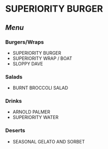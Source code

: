 <!DOCTYPE html>
<html>
  <head>
  </head>
  <body>
    <h1>SUPERIORITY BURGER</h1>
    <h2><i>Menu</i></h2>
    <h3>Burgers/Wraps</h3>
    	<ul>
    		<li>SUPERIORITY BURGER</li>
    		<li>SUPERIORITY WRAP / BOAT</li>
    		<li>SLOPPY DAVE</li>
    	</ul>
    <h3>Salads</h3>
    	<ul>
    		<li>BURNT BROCCOLI SALAD</li>
    	</ul>
    <h3>Drinks</h3>
    	<ul>
    		<li>ARNOLD PALMER</li>
    		<li>SUPERIORITY WATER</li>
    	</ul>
    <h3>Deserts</h3>
    	<ul>
    		<li>SEASONAL GELATO AND SORBET</li>
    	</ul>
   </body>
